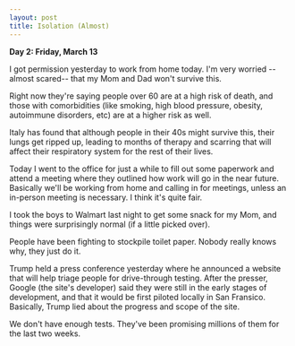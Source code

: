 ```yaml
---
layout: post
title: Isolation (Almost)
---
```


**Day 2: Friday, March 13**

I got permission yesterday to work from home today.  I'm very worried --almost scared-- that my Mom and Dad won't survive this.

Right now they're saying people over 60 are at a high risk of death, and those with comorbidities (like smoking, high blood pressure, obesity, autoimmune disorders, etc) are at a higher risk as well.

Italy has found that although people in their 40s might survive this, their lungs get ripped up, leading to months of therapy and scarring that will affect their respiratory system for the rest of their lives.

Today I went to the office for just a while to fill out some paperwork and attend a meeting where they outlined how work will go in the near future.  Basically we'll be working from home and calling in for meetings, unless an in-person meeting is necessary.  I think it's quite fair.

I took the boys to Walmart last night to get some snack for my Mom, and things were surprisingly normal (if a little picked over).

People have been fighting to stockpile toilet paper.  Nobody really knows why, they just do it.

Trump held a press conference yesterday where he announced a website that will help triage people for drive-through testing.  After the presser, Google (the site's developer) said they were still in the early stages of development, and that it would be first piloted locally in San Fransico.  Basically, Trump lied about the progress and scope of the site.

We don't have enough tests.  They've been promising millions of them for the last two weeks.